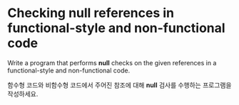# Checking null references in functional-style and non-functional code

Write a program that performs **null** checks on the given references in a functional-style and non-functional code.

함수형 코드와 비함수형 코드에서 주어진 참조에 대해 **null** 검사를 수행하는 프로그램을 작성하세요.
